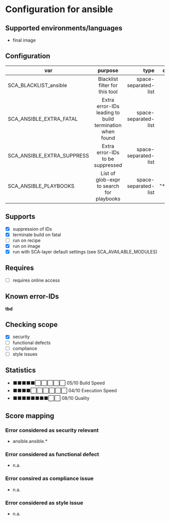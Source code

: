 # Configuration for ansible

## Supported environments/languages

* final image

## Configuration

| var | purpose | type | default |
| ------------- |:-------------:| -----:| -----:
| SCA_BLACKLIST_ansible | Blacklist filter for this tool | space-separated-list | ""
| SCA_ANSIBLE_EXTRA_FATAL | Extra error-IDs leading to build termination when found | space-separated-list | ""
| SCA_ANSIBLE_EXTRA_SUPPRESS | Extra error-IDs to be suppressed | space-separated-list | ""
| SCA_ANSIBLE_PLAYBOOKS | List of glob-expr to search for playbooks | space-separated-list | "*.yaml"

## Supports

* [x] suppression of IDs
* [x] terminate build on fatal
* [ ] run on recipe
* [x] run on image
* [x] run with SCA-layer default settings (see SCA_AVAILABLE_MODULES)

## Requires

* [ ] requires online access

## Known error-IDs

__tbd__

## Checking scope

* [x] security
* [ ] functional defects
* [ ] compliance
* [ ] style issues

## Statistics

* ⬛⬛⬛⬛⬛⬜⬜⬜⬜⬜ 05/10 Build Speed
* ⬛⬛⬛⬛⬜⬜⬜⬜⬜⬜ 04/10 Execution Speed
* ⬛⬛⬛⬛⬛⬛⬛⬛⬜⬜ 08/10 Quality

## Score mapping

### Error considered as security relevant

* ansible.ansible.*

### Error considered as functional defect

* n.a.

### Error consired as compliance issue

* n.a.

### Error considered as style issue

* n.a.
